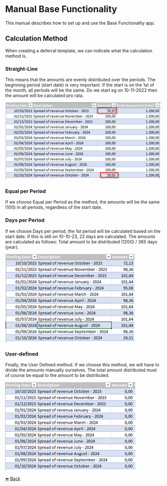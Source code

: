 # Manual Base Functionality
This manual describes how to set up and use the Base Functionality app.

## Calculation Method
When creating a deferral template, we can indicate what the calculation method is.

### Straight-Line
This means that the amounts are evenly distributed over the periods.
The beginning period (start date) is very important.
If the start is on the 1st of the month, all periods will be the same. 
Do we start eg on 10-11-2022 then the amount will be calculated pro rata.

![Straight Line Calculation Method](../images/calculation-method/straight-line-method.png)

### Equal per Period
If we choose Equal per Period as the method, the amounts will be the same (100) in all periods, regardless of the start date. 

### Days per Period
If we choose Days per period, the 1st period will be calculated based on the start date. If this is still on 10-10-23, 22 days are calculated. The amounts are calculated as follows: Total amount to be distributed (1200) / 365 days (year).

![Days per Period Calculation Method](../images/calculation-method/days-per-period-method.png)

### User-defined
Finally, the User Defined method. If we choose this method, we will have to divide the amounts manually ourselves. The total amount distributed must of course be equal to the amount to be distributed.

![User-defined Calculation Method](../images/calculation-method/user-defined-method.png)


[:arrow_left:](../README.md) [Back](../README.md)